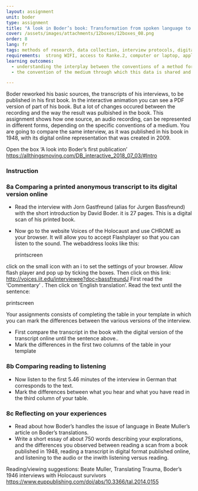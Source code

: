 ```yaml
---
layout: assignment
unit: boder
type: assignment
title: "A look in Boder’s book: Transformation from spoken language to typed text"
cover: /assets/images/attachments/12boxes/12boxes_08.png
order: 8
lang: fr
tags: methods of research, data collection, interview protocols, digital archives, privacy, oral history, qualitative data
requirements:  strong WIFI, access to Ranke.2, computer or laptop, application on laptop or computer to view video, account for timeline,
learning outcomes:
  - understanding the interplay between the conventions of a method for collecting data
  - the convention of the medium through which this data is shared and spread and the appearance of its representation

---
```



Boder reworked his basic sources, the transcripts of his interviews, to be published in his first book. In the interactive animation you can see a PDF version of part of his book. But a lot of changes occured between the recording and the way the result was pulbished in the book. This assignment shows how one source, an audio recording,  can be  represented in different forms, depending on the specific  conventions of a medium. You are going to compare the same interview, as it was published in his book in 1948, with its digital online representation that was created in 2009.


Open the box  ‘A look into Boder’s first publication’
https://allthingsmoving.com/DB_interactive_2018_07_03/#Intro

<!-- more -->

<!-- briefing-student -->
### Instruction
<!-- section-contents -->

<!-- section -->
### 8a  Comparing a printed anonymous transcript to its digital version online
<!-- section-contents -->
- Read the interview with Jorn Gastfreund (alias for Jurgen Bassfreund) with the short introduction by David Boder. it is 27 pages. This is a digital scan of his printed book.
- Now go to the website Voices of the Holocaust  and use CHROME as your browser. It will allow you to accept Flashplayer so that you can listen to the sound. The webaddress looks like this:

  printscreen            

click on the small icon with an i  to set the settings of your browser. Allow  flash player and pop up by ticking the boxes.
Then click on this  link:
http://voices.iit.edu/interviewee?doc=bassfreundJ
First read the ‘Commentary’ . Then click on ‘English translation’.
Read the text until the sentence:

printscreen

Your assignments consists of completing  the table in your template in which you can mark the differences between the various versions of the interview.
- First compare the transcript in the book with the digital version of the transcript online until the sentence above..
- Mark the differences in the first two columns of the table in your template


<!-- section -->
### 8b Comparing reading to listening
<!-- section-contents -->
- Now listen to the first 5.46 minutes of the interview in German that corresponds to the text.
- Mark the differences between what you hear and what you have read in the third column of your table.


<!-- section -->
### 8c Reflecting on your experiences
<!-- section-contents -->
- Read about how Boder’s handles the issue of language in Beate Muller’s article on Boder’s translations.
- Write a short essay of about 750 words describing your explorations, and the differences you observed  between reading a scan from a book published in 1948, reading a transcript in digital format published online, and listening to the audio or the inwith listening versus reading.


<!-- briefing-teacher -->

Reading/viewing  suggestions:
Beate Muller, Translating Trauma, Boder’s 1946 interviews with Holocaust survivors https://www.euppublishing.com/doi/abs/10.3366/tal.2014.0155
